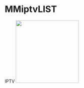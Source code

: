 # MMiptvLIST
IPTV
<img src="https://img.webme.com/pic/m/mmdigitalworld/MMiptvLIST.png"  width="200" height="200" alt="" /><br /> 
